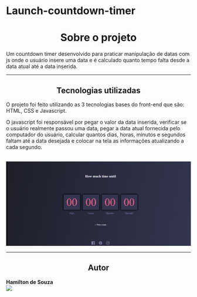 # Launch-countdown-timer

<h1 align="center"> Sobre o projeto </h2>

<p> Um countdown timer desenvolvido para praticar manipulação de datas com js onde o usuário insere uma data e é calculado quanto tempo falta desde a data atual até a data inserida.</p>

<hr>

<h2 align="center"> Tecnologias utilizadas </h2>

<p>O projeto foi feito utilizando as 3 tecnologias bases do front-end que são: HTML, CSS e Javascript.</p>
<p> O javascript foi responsável por pegar o valor da data inserida, verificar se o usuário realmente passou uma data, pegar a data atual fornecida pelo computador do usuário, calcular quantos dias, horas, minutos e segundos faltam até a data desejada e colocar na tela as informações atualizando a cada segundo. </p>
<br>
<img src="./launch-countdown-timer.gif">

<hr>

<h2 align="center"> Autor </h2>

<strong> Hamilton de Souza </strong>
<br>
<a href="https://www.linkedin.com/in/hamilton-junior-34451018a/" target="_blank"><img src="https://img.shields.io/badge/Linkedin-blue?style=for-the-badge&logo=Linkedin"></a>
